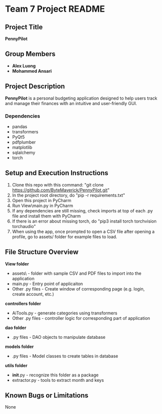 # Team 7 Project README

## Project Title
**PennyPilot**

## Group Members
- **Alex Luong**
- **Mohammed Ansari**

## Project Description
**PennyPilot** is a personal budgeting application designed to help users track and manage their finances with an intuitive and user-friendly GUI.

### Dependencies
- pandas
- transformers
- PyQt5
- pdfplumber
- matplotlib
- sqlalchemy
- torch

## Setup and Execution Instructions
1. Clone this repo with this command: "git clone https://github.com/ByteMaverick/PennyPilot.git"
2. In the project root directory, do "pip -r requirements.txt"
3. Open this project in PyCharm
4. Run View\main.py in PyCharm
5. If any dependencies are still missing, check imports at top of each .py file and install them with PyCharm
6. If there is an error about missing torch, do "pip3 install torch torchvision torchaudio"
7. When using the app, once prompted to open a CSV file after opening a profile, go to assets/ folder for example files to load.

## File Structure Overview
**View folder**
- assets\ - folder with sample CSV and PDF files to import into the application
- main.py - Entry point of applicaiton
- Other .py files - Create window of corresponding page (e.g. login, create account, etc.)

**controllers folder**
- AiTools.py - generate categories using transformers
- Other .py files - controller logic for corresponding part of application

**dao folder**
- .py files - DAO objects to manipulate database

**models folder**
- .py files - Model classes to create tables in database

**utils folder**
- __init__.py - recognize this folder as a package
- extractor.py - tools to extract month and keys

## Known Bugs or Limitations
None
